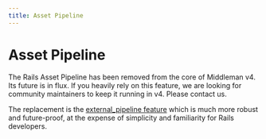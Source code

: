 ```yaml
---
title: Asset Pipeline
---
```


# Asset Pipeline

The Rails Asset Pipeline has been removed from the core of Middleman v4. Its future is in flux. If you heavily rely on this feature, we are looking for community maintainers to keep it running in v4. Please contact us.

The replacement is the [external_pipeline feature](/advanced/external-pipeline/) which is much more robust and future-proof, at the expense of simplicity and familiarity for Rails developers.